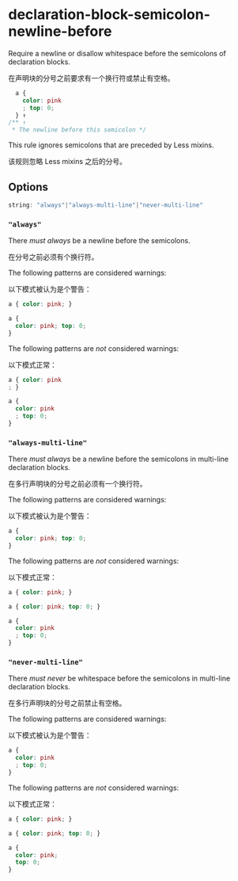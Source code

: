 # declaration-block-semicolon-newline-before

Require a newline or disallow whitespace before the semicolons of declaration blocks.

在声明块的分号之前要求有一个换行符或禁止有空格。

```css
  a {
    color: pink
    ; top: 0;
  } ↑
/** ↑
 * The newline before this semicolon */
```

This rule ignores semicolons that are preceded by Less mixins.

该规则忽略 Less mixins 之后的分号。

## Options

```js
string: "always"|"always-multi-line"|"never-multi-line"
```

### `"always"`

There *must always* be a newline before the semicolons.

在分号之前必须有个换行符。

The following patterns are considered warnings:

以下模式被认为是个警告：

```css
a { color: pink; }
```

```css
a {
  color: pink; top: 0;
}
```

The following patterns are *not* considered warnings:

以下模式正常：

```css
a { color: pink
; }
```

```css
a {
  color: pink
  ; top: 0;
}
```

### `"always-multi-line"`

There *must always* be a newline before the semicolons in multi-line declaration blocks.

在多行声明块的分号之前必须有一个换行符。

The following patterns are considered warnings:

以下模式被认为是个警告：

```css
a {
  color: pink; top: 0;
}
```

The following patterns are *not* considered warnings:

以下模式正常：

```css
a { color: pink; }
```

```css
a { color: pink; top: 0; }
```

```css
a {
  color: pink
  ; top: 0;
}
```

### `"never-multi-line"`

There *must never* be whitespace before the semicolons in multi-line declaration blocks.

在多行声明块的分号之前禁止有空格。

The following patterns are considered warnings:

以下模式被认为是个警告：

```css
a {
  color: pink
  ; top: 0;
}
```

The following patterns are *not* considered warnings:

以下模式正常：

```css
a { color: pink; }
```

```css
a { color: pink; top: 0; }
```

```css
a {
  color: pink;
  top: 0;
}
```
